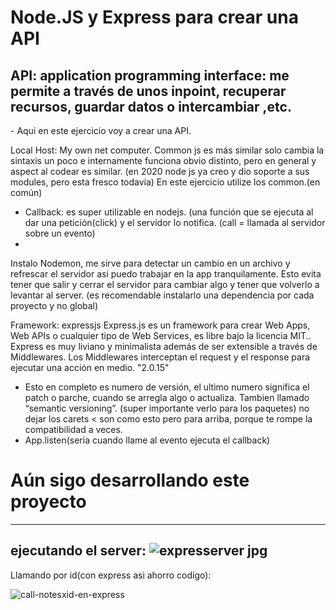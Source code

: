 
<h1>Node.JS y Express para crear una API</h1>


<h2>API: application programming interface: me permite a través de unos inpoint, recuperar recursos, guardar datos o intercambiar ,etc.</h2>
-	Aqui en este ejercicio voy a crear una API.

Local Host: My own net computer.
Common js es más similar solo cambia la sintaxis un poco e internamente funciona obvio distinto, pero en general y aspect al codear es similar.
(en 2020 node js ya creo y dio soporte a sus modules, pero esta fresco todavía) 
En este ejercicio utilize los common.(en común)

-	Callback: es super utilizable en nodejs. (una función que se ejecuta al dar una petición(click) y el servidor lo notifica. (call = llamada al servidor sobre un evento)
-	

Instalo Nodemon, me sirve para detectar un cambio en un archivo y refrescar el servidor asi puedo trabajar en la app tranquilamente. 
Esto evita tener que salir y cerrar el servidor para cambiar algo y tener que volverlo a levantar al server.
(es recomendable instalarlo una dependencia por cada proyecto y no global)

Framework: expressjs
Express.js es un framework para crear Web Apps, Web APIs o cualquier tipo de Web Services, es libre bajo la licencia MIT.. Express es muy liviano y minimalista además de ser extensible a través de Middlewares. Los Middlewares interceptan el request y el response para ejecutar una acción en medio.
"2.0.15"
- Esto en completo es numero de versión, el ultimo numero significa el patch o parche, cuando se arregla algo o actualiza. Tambien llamado “semantic versioning”.
(super importante verlo para los paquetes) no dejar los carets < son como esto pero para arriba, porque te rompe la compatibilidad a veces.
-	App.listen(seria cuando llame al evento ejecuta el callback)


<h1>Aún sigo desarrollando este proyecto</h1>


--------------------------
ejecutando el server:
![expresserver jpg](https://user-images.githubusercontent.com/84105167/158836547-ffa06639-2487-4544-bcd2-1a330b7893ec.png)
-----
Llamando por id(con express asi ahorro codígo):

![call-notesxid-en-express](https://user-images.githubusercontent.com/84105167/158836668-0d47d630-03ea-4955-a379-ec9c10e512fe.png)


